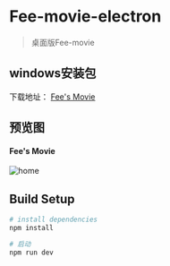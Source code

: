 # Fee-movie-electron

> 桌面版Fee-movie

## windows安装包
下载地址： [Fee's Movie](https://pan.baidu.com/s/1geKDJc3)

## 预览图
#### Fee's Movie
![home](https://github.com/Fee-ing/previewImages/blob/master/Fee-movie-electron/home.png)

## Build Setup

``` bash
# install dependencies
npm install

# 启动
npm run dev

```
